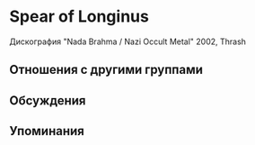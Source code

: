 # Spear of Longinus

Дискография
"Nada Brahma / Nazi Occult Metal" 2002, Thrash

## Отношения с другими группами


## Обсуждения


## Упоминания

